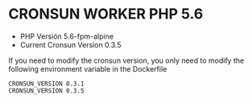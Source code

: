 # CRONSUN WORKER PHP 5.6

- PHP Versión 5.6-fpm-alpine
- Current Cronsun Version 0.3.5

If you need to modify the cronsun version, you only need to modify the following environment variable in the Dockerfile

```
CRONSUN_VERSION 0.3.1
CRONSUN_VERSION 0.3.5
```